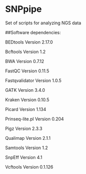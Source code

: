# SNPpipe

Set of scripts for analyzing NGS data

##Software dependencies:

BEDtools Version 2.17.0

Bcftools Version 1.2 

BWA Version 0.7.12

FastQC Version 0.11.5

Fastqvalidator Version 1.0.5

GATK Version 3.4.0

Kraken Version 0.10.5

Picard Version 1.134

Prinseq-lite.pl Version 0.204

Pigz Version 2.3.3

Qualimap Version 2.1.1

Samtools Version 1.2

SnpEff Version 4.1

Vcftools Version 0.1.126





